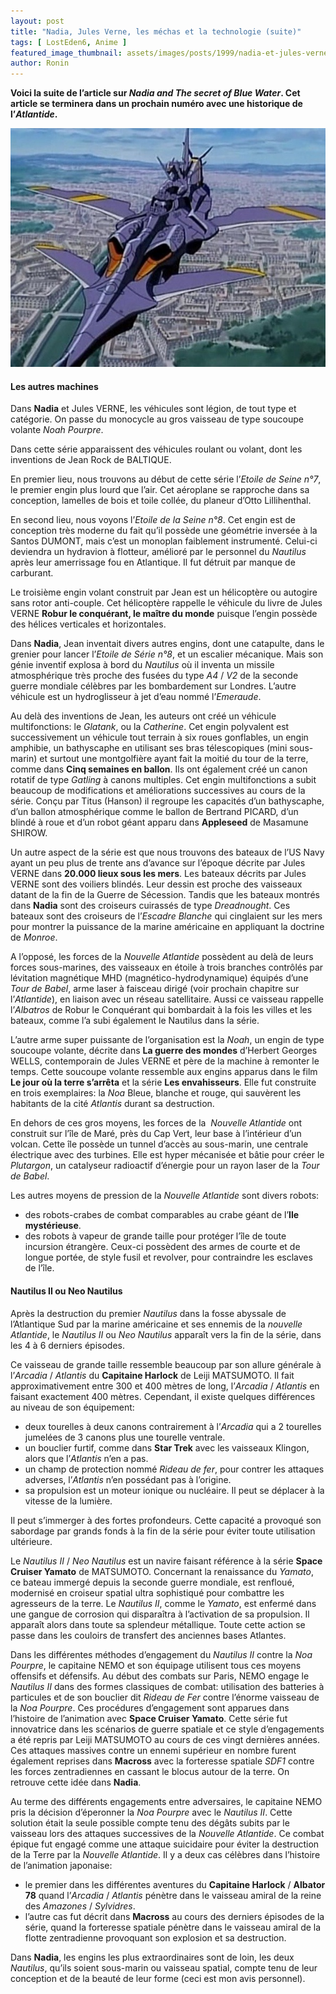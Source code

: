 ```yaml
---
layout: post
title: "Nadia, Jules Verne, les méchas et la technologie (suite)"
tags: [ LostEden6, Anime ]
featured_image_thumbnail: assets/images/posts/1999/nadia-et-jules-verne-suite.jpg
author: Ronin
---
```


**Voici la suite de l’article sur *Nadia and The secret of Blue Water*. Cet article se terminera dans un prochain numéro avec une historique de l’*Atlantide*.**

![Le Neo Nautilus](assets/images/posts/1999/nadia-et-jules-verne-suite.jpg)

#### Les autres machines

Dans **Nadia** et Jules VERNE, les véhicules sont légion, de tout type et catégorie. On passe du monocycle au gros vaisseau de type soucoupe volante *Noah Pourpre*.

Dans cette série apparaissent des véhicules roulant ou volant, dont les inventions de Jean Rock de BALTIQUE.

En premier lieu, nous trouvons au début de cette série l’*Etoile de Seine n°7*, le premier engin plus lourd que l’air. Cet aéroplane se rapproche dans sa conception, lamelles de bois et toile collée, du planeur d’Otto Lillihenthal.

En second lieu, nous voyons l’*Etoile de la Seine n°8*. Cet engin est de conception très moderne du fait qu’il possède une géométrie inversée à la Santos DUMONT, mais c’est un monoplan faiblement instrumenté. Celui-ci deviendra un hydravion à flotteur, amélioré par le personnel du *Nautilus* après leur amerrissage fou en Atlantique. Il fut détruit par manque de carburant.

Le troisième engin volant construit par Jean est un hélicoptère ou autogire sans rotor anti-couple. Cet hélicoptère rappelle le véhicule du livre de Jules VERNE **Robur le conquérant, le maître du monde** puisque l’engin possède des hélices verticales et horizontales.

Dans **Nadia**, Jean inventait divers autres engins, dont une catapulte, dans le grenier pour lancer l’*Etoile de Série n°8*, et un escalier mécanique. Mais son génie inventif explosa à bord du *Nautilus* où il inventa un missile atmosphérique très proche des fusées du type *A4* / *V2* de la seconde guerre mondiale célèbres par les bombardement sur Londres. L’autre véhicule est un hydroglisseur à jet d’eau nommé l’*Emeraude*.

Au delà des inventions de Jean, les auteurs ont créé un véhicule multifonctions: le *Glatank*, ou la *Catherine*. Cet engin polyvalent est successivement un véhicule tout terrain à six roues gonflables, un engin amphibie, un bathyscaphe en utilisant ses bras télescopiques (mini sous-marin) et surtout une montgolfière ayant fait la moitié du tour de la terre, comme dans **Cinq semaines en ballon**. Ils ont également créé un canon rotatif de type *Gatling* à canons multiples. Cet engin multifonctions a subit beaucoup de modifications et améliorations successives au cours de la série. Conçu par Titus (Hanson) il regroupe les capacités d’un bathyscaphe, d’un ballon atmosphérique comme le ballon de Bertrand PICARD, d’un blindé à roue et d’un robot géant apparu dans **Appleseed** de Masamune SHIROW.

Un autre aspect de la série est que nous trouvons des bateaux de l’US Navy ayant un peu plus de trente ans d’avance sur l’époque décrite par Jules VERNE dans **20.000 lieux sous les mers**. Les bateaux décrits par Jules VERNE sont des voiliers blindés. Leur dessin est proche des vaisseaux datant de la fin de la Guerre de Sécession. Tandis que les bateaux montrés dans **Nadia** sont des croiseurs cuirassés de type *Dreadnought*. Ces bateaux sont des croiseurs de l’*Escadre Blanche* qui cinglaient sur les mers pour montrer la puissance de la marine américaine en appliquant la doctrine de *Monroe*.

A l’opposé, les forces de la *Nouvelle Atlantide* possèdent au delà de leurs forces sous-marines, des vaisseaux en étoile à trois branches contrôlés par lévitation magnétique MHD (magnético-hydrodynamique) équipés d’une *Tour de Babel*, arme laser à faisceau dirigé (voir prochain chapitre sur l’*Atlantide*), en liaison avec un réseau satellitaire. Aussi ce vaisseau rappelle l’*Albatros* de Robur le Conquérant qui bombardait à la fois les villes et les bateaux, comme l’a subi également le Nautilus dans la série.

L’autre arme super puissante de l’organisation est la *Noah*, un engin de type soucoupe volante, décrite dans **La guerre des mondes** d’Herbert Georges WELLS, contemporain de Jules VERNE et père de la machine à remonter le temps. Cette soucoupe volante ressemble aux engins apparus dans le film **Le jour où la terre s’arrêta** et la série **Les envahisseurs**. Elle fut construite en trois exemplaires: la *Noa* Bleue, blanche et rouge, qui sauvèrent les habitants de la cité *Atlantis* durant sa destruction.

En dehors de ces gros moyens, les forces de la  *Nouvelle Atlantide* ont construit sur l’île de Maré, près du Cap Vert, leur base à l’intérieur d’un volcan. Cette île possède un tunnel d’accès au sous-marin, une centrale électrique avec des turbines. Elle est hyper mécanisée et bâtie pour créer le *Plutargon*, un catalyseur radioactif d’énergie pour un rayon laser de la *Tour de Babel*.

Les autres moyens de pression de la *Nouvelle Atlantide* sont divers robots:

- des robots-crabes de combat comparables au crabe géant de l’**Ile mystérieuse**.
- des robots à vapeur de grande taille pour protéger l’île de toute incursion étrangère. Ceux-ci possèdent des armes de courte et de longue portée, de style fusil et revolver, pour contraindre les esclaves de l’île.

#### Nautilus II ou Neo Nautilus

Après la destruction du premier *Nautilus* dans la fosse abyssale de l’Atlantique Sud par la marine américaine et ses ennemis de la *nouvelle Atlantide*, le *Nautilus II* ou *Neo Nautilus* apparaît vers la fin de la série, dans les 4 à 6 derniers épisodes.

Ce vaisseau de grande taille ressemble beaucoup par son allure générale à l’*Arcadia* / *Atlantis* du **Capitaine Harlock** de Leiji MATSUMOTO. Il fait approximativement entre 300 et 400 mètres de long, l’*Arcadia* / *Atlantis* en faisant exactement 400 mètres. Cependant, il existe quelques différences au niveau de son équipement:

- deux tourelles à deux canons contrairement à l’*Arcadia* qui a 2 tourelles jumelées de 3 canons plus une tourelle ventrale.
- un bouclier furtif, comme dans **Star Trek** avec les vaisseaux Klingon, alors que l’*Atlantis* n’en a pas.
- un champ de protection nommé *Rideau de fer*, pour contrer les attaques adverses, l’*Atlantis* n’en possédant pas à l’origine.
- sa propulsion est un moteur ionique ou nucléaire. Il peut se déplacer à la vitesse de la lumière.

Il peut s’immerger à des fortes profondeurs. Cette capacité a provoqué son sabordage par grands fonds à la fin de la série pour éviter toute utilisation ultérieure.

Le *Nautilus II* / *Neo Nautilus* est un navire faisant référence à la série **Space Cruiser Yamato** de MATSUMOTO. Concernant la renaissance du *Yamato*, ce bateau immergé depuis la seconde guerre mondiale, est renfloué, modernisé en croiseur spatial ultra sophistiqué pour combattre les agresseurs de la terre. Le *Nautilus II*, comme le *Yamato*, est enfermé dans une gangue de corrosion qui disparaîtra à l’activation de sa propulsion. Il apparaît alors dans toute sa splendeur métallique. Toute cette action se passe dans les couloirs de transfert des anciennes bases Atlantes.

Dans les différentes méthodes d’engagement du *Nautilus II* contre la *Noa Pourpre*, le capitaine NEMO et son équipage utilisent tous ces moyens offensifs et défensifs. Au début des combats sur Paris, NEMO engage le *Nautilus II* dans des formes classiques de combat: utilisation des batteries à particules et de son bouclier dit *Rideau de Fer* contre l’énorme vaisseau de la *Noa Pourpre*. Ces procédures d’engagement sont apparues dans l’histoire de l’animation avec **Space Cruiser Yamato**. Cette série fut innovatrice dans les scénarios de guerre spatiale et ce style d’engagements a été repris par Leiji MATSUMOTO au cours de ces vingt dernières années. Ces attaques massives contre un ennemi supérieur en nombre furent également reprises dans **Macross** avec la forteresse spatiale *SDF1* contre les forces zentradiennes en cassant le blocus autour de la terre. On retrouve cette idée dans **Nadia**.

Au terme des différents engagements entre adversaires, le capitaine NEMO pris la décision d’éperonner la *Noa Pourpre* avec le *Nautilus II*. Cette solution était la seule possible compte tenu des dégâts subits par le vaisseau lors des attaques successives de la *Nouvelle Atlantide*. Ce combat épique fut engagé comme une attaque suicidaire pour éviter la destruction de la Terre par la *Nouvelle Atlantide*. Il y a deux cas célèbres dans l’histoire de l’animation japonaise:

- le premier dans les différentes aventures du **Capitaine Harlock** / **Albator 78** quand l’*Arcadia* / *Atlantis* pénètre dans le vaisseau amiral de la reine des *Amazones* / *Sylvidres*.
- l’autre cas fut décrit dans **Macross** au cours des derniers épisodes de la série, quand la forteresse spatiale pénètre dans le vaisseau amiral de la flotte zentradienne provoquant son explosion et sa destruction.

Dans **Nadia**, les engins les plus extraordinaires sont de loin, les deux *Nautilus*, qu’ils soient sous-marin ou vaisseau spatial, compte tenu de leur conception et de la beauté de leur forme (ceci est mon avis personnel).